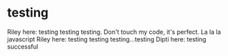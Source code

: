 # testing

Riley here: testing testing testing. Don't touch my code, it's perfect. La la la javascript
Riley here: testing testing testing...testing
Dipti here: testing successful
